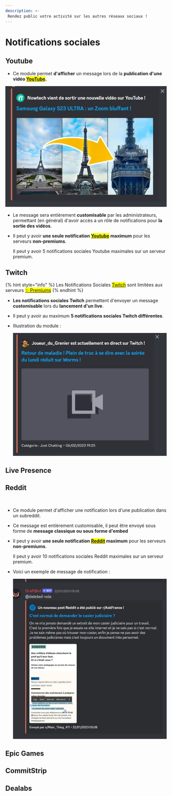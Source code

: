 ```yaml
---
description: >-
 Rendez public votre activité sur les autres réseaux sociaux !
---
```

# Notifications sociales

## Youtube

* Ce module permet **d'afficher** un message lors de la **publication d'une vidéo <mark style="color:orange;">[YouTube](https://www.youtube.com/)</mark>.**

![SocialNotif Youtube](../.gitbook/assets/socialnotifs/SocialNotif_Youtube.jpg)

* Le message sera entièrement **customisable** par les administrateurs, permettant (en général) d'avoir accès a un rôle de notifications pour **la sortie des vidéos**.

*  Il peut y avoir **une seule notification <mark style="color:orange;">[Youtube](https://www.youtube.com/?themeRefresh=1)</mark> maximum** pour les serveurs **non-premiums**.

    Il peut y avoir 5 notifications sociales Youtube maximales sur un serveur premium.

## Twitch

{% hint style="info" %}
Les Notifications Sociales <mark style="color:orange;">[Twitch](https://www.twitch.tv/)</mark> sont limitées aux serveurs <mark style="color:orange;">[✨ Premiums](https://www.draftbot.fr/premium)</mark>
{% endhint %}

* **Les notifications sociales Twitch** permettent d'envoyer un message **customisable** lors du **lancement d'un live**.

* Il peut y avoir au maximum **5 notifications sociales Twitch différentes**.

* Illustration du module : 

    ![SocialNotif Twitch](../.gitbook/assets/socialnotifs/SocialNotif_Twitch.jpg)

## Live Presence



## Reddit
 
* Ce module permet d'afficher une notification lors d'une publication dans un subreddit.

* Ce message est entièrement customisable, il peut être envoyé sous forme de **message classique ou sous forme d'embed**

*  Il peut y avoir **une seule notification <mark style="color:orange;">[Reddit](https://www.reddit.com/)</mark> maximum** pour les serveurs **non-premiums**.

    Il peut y avoir 10 notifications sociales Reddit maximales sur un serveur premium.

* Voici un exemple de message de notification :

    ![Illustration Reddit](../.gitbook/assets/socialnotifs/SocialNotif_Reddit.jpg)

## Epic Games

## CommitStrip

## Dealabs